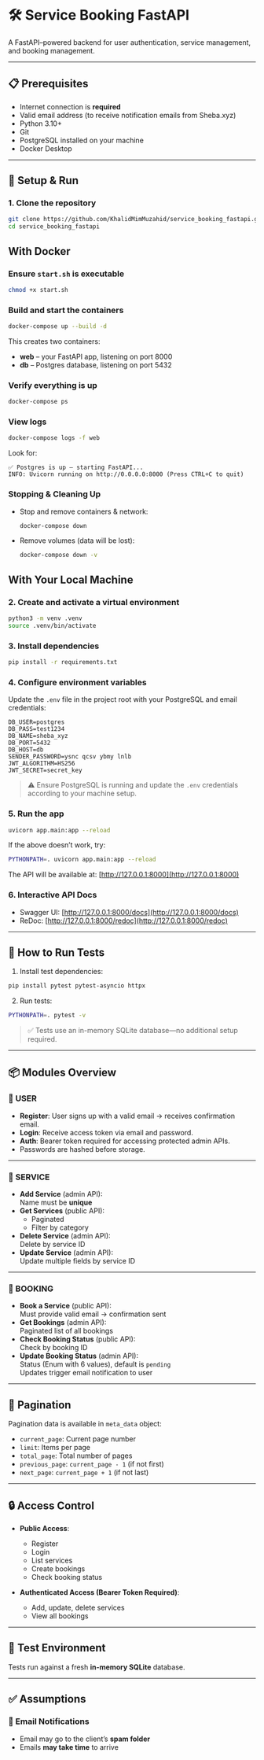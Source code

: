 <!--   Project Documentation   -->

<!-- create a seperate venv and open this project in this venv

to test:  PYTHONPATH=. pytest -v

docker-compose build
docker-compose up

pip3 install -r requirements.txt
set up database for the user and password with the correct database name
uvicorn main:app --reload -->

# 🛠️ Service Booking FastAPI

A FastAPI–powered backend for user authentication, service management, and booking management.

---

## 📋 Prerequisites

- Internet connection is **required**
- Valid email address (to receive notification emails from Sheba.xyz)
- Python 3.10+
- Git
- PostgreSQL installed on your machine
- Docker Desktop

---

## 🚀 Setup & Run


### 1. Clone the repository

```bash
git clone https://github.com/KhalidMimMuzahid/service_booking_fastapi.git
cd service_booking_fastapi
```

## With Docker

### Ensure `start.sh` is executable
```bash
chmod +x start.sh
```
### Build and start the containers

```bash
docker-compose up --build -d
```
This creates two containers:
- **web** – your FastAPI app, listening on port 8000  
- **db**  – Postgres database, listening on port 5432  

### Verify everything is up

```bash
docker-compose ps
```

### View logs

```bash
docker-compose logs -f web
```

Look for:

```
✅ Postgres is up – starting FastAPI...
INFO: Uvicorn running on http://0.0.0.0:8000 (Press CTRL+C to quit)
```

### Stopping & Cleaning Up

- Stop and remove containers & network:
  ```bash
  docker-compose down
  ```
- Remove volumes (data will be lost):
  ```bash
  docker-compose down -v
  ```

## With Your Local Machine
### 2. Create and activate a virtual environment

```bash
python3 -m venv .venv
source .venv/bin/activate
```

### 3. Install dependencies

```bash
pip install -r requirements.txt
```

### 4. Configure environment variables

Update the `.env` file in the project root with your PostgreSQL and email credentials:

```env
DB_USER=postgres
DB_PASS=test1234
DB_NAME=sheba_xyz
DB_PORT=5432
DB_HOST=db
SENDER_PASSWORD=ysnc qcsv ybmy lnlb
JWT_ALGORITHM=HS256
JWT_SECRET=secret_key
```

> ⚠️ Ensure PostgreSQL is running and update the `.env` credentials according to your machine setup.

### 5. Run the app

```bash
uvicorn app.main:app --reload
```

If the above doesn’t work, try:

```bash
PYTHONPATH=. uvicorn app.main:app --reload
```

The API will be available at: [http://127.0.0.1:8000](http://127.0.0.1:8000)

### 6. Interactive API Docs

- Swagger UI: [http://127.0.0.1:8000/docs](http://127.0.0.1:8000/docs)
- ReDoc: [http://127.0.0.1:8000/redoc](http://127.0.0.1:8000/redoc)

---

## 🧪 How to Run Tests

1. Install test dependencies:

```bash
pip install pytest pytest-asyncio httpx
```

2. Run tests:

```bash
PYTHONPATH=. pytest -v
```

> ✅ Tests use an in-memory SQLite database—no additional setup required.

---

## 📦 Modules Overview

### 🔐 USER

- **Register**: User signs up with a valid email → receives confirmation email.
- **Login**: Receive access token via email and password.
- **Auth**: Bearer token required for accessing protected admin APIs.
- Passwords are hashed before storage.

---

### 🧾 SERVICE

- **Add Service** (admin API):  
  Name must be **unique**
- **Get Services** (public API):  
  - Paginated  
  - Filter by category
- **Delete Service** (admin API):  
  Delete by service ID
- **Update Service** (admin API):  
  Update multiple fields by service ID

---

### 📅 BOOKING

- **Book a Service** (public API):  
  Must provide valid email → confirmation sent
- **Get Bookings** (admin API):  
  Paginated list of all bookings
- **Check Booking Status** (public API):  
  Check by booking ID
- **Update Booking Status** (admin API):  
  Status (Enum with 6 values), default is `pending`  
  Updates trigger email notification to user

---

## 📄 Pagination

Pagination data is available in `meta_data` object:
- `current_page`: Current page number
- `limit`: Items per page
- `total_page`: Total number of pages
- `previous_page`: `current_page - 1` (if not first)
- `next_page`: `current_page + 1` (if not last)

---

## 🔒 Access Control

- **Public Access**:
  - Register
  - Login
  - List services
  - Create bookings
  - Check booking status

- **Authenticated Access (Bearer Token Required)**:
  - Add, update, delete services
  - View all bookings

---

## 🧪 Test Environment

Tests run against a fresh **in-memory SQLite** database.


---

## ✅ Assumptions

### 📧 Email Notifications
- Email may go to the client’s **spam folder**
- Emails **may take time** to arrive